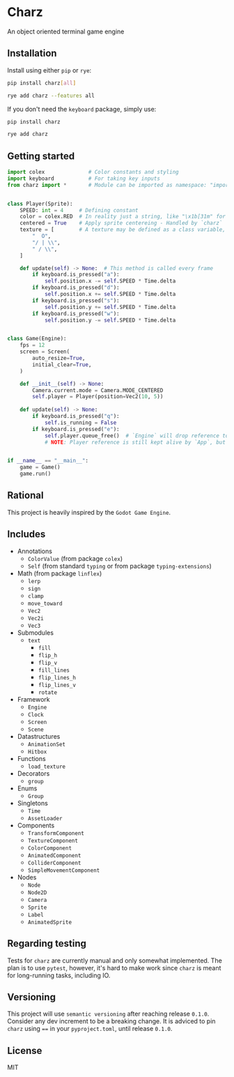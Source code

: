 # Charz

An object oriented terminal game engine

## Installation

Install using either `pip` or `rye`:

```bash
pip install charz[all]
```

```bash
rye add charz --features all
```

If you don't need the `keyboard` package, simply use:

```bash
pip install charz
```

```bash
rye add charz
```

## Getting started

```python
import colex              # Color constants and styling
import keyboard           # For taking key inputs
from charz import *       # Module can be imported as namespace: "import charz"


class Player(Sprite):
    SPEED: int = 4     # Defining constant
    color = colex.RED  # In reality just a string, like "\x1b[31m" for red
    centered = True    # Apply sprite centereing - Handled by `charz`
    texture = [        # A texture may be defined as a class variable, of type `list[str]`
        "  O",
        "/ | \\",
        " / \\",
    ]

    def update(self) -> None:  # This method is called every frame
        if keyboard.is_pressed("a"):
            self.position.x -= self.SPEED * Time.delta
        if keyboard.is_pressed("d"):
            self.position.x += self.SPEED * Time.delta
        if keyboard.is_pressed("s"):
            self.position.y += self.SPEED * Time.delta
        if keyboard.is_pressed("w"):
            self.position.y -= self.SPEED * Time.delta


class Game(Engine):
    fps = 12
    screen = Screen(
        auto_resize=True,
        initial_clear=True,
    )

    def __init__(self) -> None:
        Camera.current.mode = Camera.MODE_CENTERED
        self.player = Player(position=Vec2(10, 5))
    
    def update(self) -> None:
        if keyboard.is_pressed("q"):
            self.is_running = False
        if keyboard.is_pressed("e"):
            self.player.queue_free()  # `Engine` will drop reference to player
            # NOTE: Player reference is still kept alive by `App`, but it won't be updated


if __name__ == "__main__":
    game = Game()
    game.run()
```

## Rational

This project is heavily inspired by the `Godot Game Engine`.

## Includes

- Annotations
  - `ColorValue`  (from package `colex`)
  - `Self`        (from standard `typing` or from package `typing-extensions`)
- Math (from package `linflex`)
  - `lerp`
  - `sign`
  - `clamp`
  - `move_toward`
  - `Vec2`
  - `Vec2i`
  - `Vec3`
- Submodules
  - `text`
    - `fill`
    - `flip_h`
    - `flip_v`
    - `fill_lines`
    - `flip_lines_h`
    - `flip_lines_v`
    - `rotate`
- Framework
  - `Engine`
  - `Clock`
  - `Screen`
  - `Scene`
- Datastructures
  - `AnimationSet`
  - `Hitbox`
- Functions
  - `load_texture`
- Decorators
  - `group`
- Enums
  - `Group`
- Singletons
  - `Time`
  - `AssetLoader`
- Components
  - `TransformComponent`
  - `TextureComponent`
  - `ColorComponent`
  - `AnimatedComponent`
  - `ColliderComponent`
  - `SimpleMovementComponent`
- Nodes
  - `Node`
  - `Node2D`
  - `Camera`
  - `Sprite`
  - `Label`
  - `AnimatedSprite`

## Regarding testing

Tests for `charz` are currently manual and only somewhat implemented. The plan is to use `pytest`, however, it's hard to make work since `charz` is meant for long-running tasks, including IO.

## Versioning

This project will use `semantic versioning` after reaching release `0.1.0`. Consider any dev increment to be a breaking change. It is adviced to pin `charz` using `==` in your `pyproject.toml`, until release `0.1.0`.

## License

MIT
